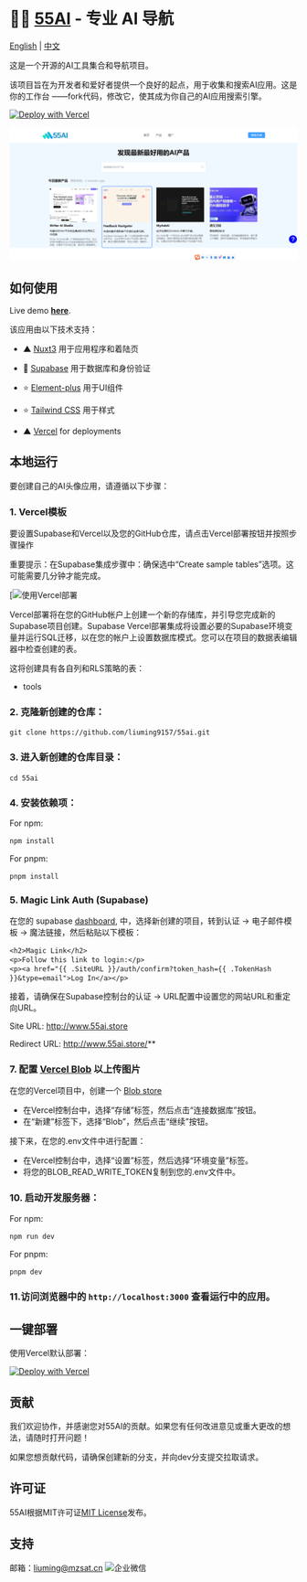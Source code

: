 
# 👨‍💼 [55AI](https://www.55ai.store/) - 专业 AI 导航

[English](README.md) | [中文](README.zh.md)

这是一个开源的AI工具集合和导航项目。

该项目旨在为开发者和爱好者提供一个良好的起点，用于收集和搜索AI应用。这是你的工作台 ——fork代码，修改它，使其成为你自己的AI应用搜索引擎。

[![Deploy with Vercel](https://vercel.com/button)](https://vercel.com/new/clone?repository-url=https%3A%2F%2Fgithub.com%2Fliuming9157%2F55ai%2Ftree%2FmainT&envDescription=Set%20up%20environment%20variables%20for%2055AI%20and%20redirect%20URL%20in%20Supabase%20Auth%20dashboard.%20See%20.env.example%20for%20full%20config.&envLink=https%3A%2F%2Fgithub.com%2Fliuming9157%2F55ai%2Fblob%2Fmain%2F.env.example&project-name=55ai-clone&repository-name=55ai-clone&demo-title=AI%2055AI&demo-url=https%3A%2F%2Fwww.55ai.store%2F&demo-image=https%3A%2F%2Fimages.ctfassets.net%2Fe5382hct74si%2F1CEDfTwO5vPEiNMgN2Y1t6%2F245d1e0c11c4d8e734fbe345b9ecdc7c%2Fdemo.png&integration-ids=oac_VqOgBHqhEoFTPzGkPd7L0iH6&external-id=https%3A%2F%2Fgithub.com%2Fliuming9157%2F55ai%2Ftree%2Fmain)

[![55AI Demo](/public/demo.png)](http://www.55ai.store/)

## 如何使用

Live demo **[here](http://www.55ai.store/)**.

该应用由以下技术支持：


- ▲ [Nuxt3](https://nuxt.com/) 用于应用程序和着陆页
- 🔋 [Supabase](https://supabase.com/) 用于数据库和身份验证

- ⭐️ [Element-plus](https://element-plus.org/) 用于UI组件
- ⭐️ [Tailwind CSS](https://tailwindcss.com/) 用于样式
- ▲ [Vercel](https://vercel.com/new/clone?repository-url=https%3A%2F%2Fgithub.com%2Fliuming9157%2F55ai%2Ftree%2FmainT&envDescription=Set%20up%20environment%20variables%20for%2055AI%20and%20redirect%20URL%20in%20Supabase%20Auth%20dashboard.%20See%20.env.example%20for%20full%20config.&envLink=https%3A%2F%2Fgithub.com%2Fliuming9157%2F55ai%2Fblob%2Fmain%2F.env.example&project-name=55ai-clone&repository-name=55ai-clone&demo-title=AI%2055AI&demo-url=https%3A%2F%2Fwww.55ai.store%2F&demo-image=https%3A%2F%2Fimages.ctfassets.net%2Fe5382hct74si%2F1CEDfTwO5vPEiNMgN2Y1t6%2F245d1e0c11c4d8e734fbe345b9ecdc7c%2Fdemo.png&integration-ids=oac_VqOgBHqhEoFTPzGkPd7L0iH6&external-id=https%3A%2F%2Fgithub.com%2Fliuming9157%2F55ai%2Ftree%2Fmain) for deployments



## 本地运行

要创建自己的AI头像应用，请遵循以下步骤：



### 1. Vercel模板

要设置Supabase和Vercel以及您的GitHub仓库，请点击Vercel部署按钮并按照步骤操作  

重要提示：在Supabase集成步骤中：确保选中“Create sample tables”选项。这可能需要几分钟才能完成。


[![使用Vercel部署](https://vercel.com/new/clone?repository-url=https%3A%2F%2Fgithub.com%2Fliuming9157%2F55ai%2Ftree%2FmainT&envDescription=Set%20up%20environment%20variables%20for%2055AI%20and%20redirect%20URL%20in%20Supabase%20Auth%20dashboard.%20See%20.env.example%20for%20full%20config.&envLink=https%3A%2F%2Fgithub.com%2Fliuming9157%2F55ai%2Fblob%2Fmain%2F.env.example&project-name=55ai-clone&repository-name=55ai-clone&demo-title=AI%2055AI&demo-url=https%3A%2F%2Fwww.55ai.store%2F&demo-image=https%3A%2F%2Fimages.ctfassets.net%2Fe5382hct74si%2F1CEDfTwO5vPEiNMgN2Y1t6%2F245d1e0c11c4d8e734fbe345b9ecdc7c%2Fdemo.png&integration-ids=oac_VqOgBHqhEoFTPzGkPd7L0iH6&external-id=https%3A%2F%2Fgithub.com%2Fliuming9157%2F55ai%2Ftree%2Fmain)

Vercel部署将在您的GitHub帐户上创建一个新的存储库，并引导您完成新的Supabase项目创建。Supabase Vercel部署集成将设置必要的Supabase环境变量并运行SQL迁移，以在您的帐户上设置数据库模式。您可以在项目的数据表编辑器中检查创建的表。

这将创建具有各自列和RLS策略的表：

- tools


### 2. 克隆新创建的仓库：

```
git clone https://github.com/liuming9157/55ai.git
```

### 3. 进入新创建的仓库目录：

```
cd 55ai
```

### 4. 安装依赖项：

For npm:

```bash
npm install
```

For pnpm:

```bash
pnpm install
```

### 5. Magic Link Auth (Supabase)

在您的 supabase [dashboard](https://supabase.com/dashboard/), 中，选择新创建的项目，转到认证 -> 电子邮件模板 -> 魔法链接，然后粘贴以下模板：

```
<h2>Magic Link</h2>
<p>Follow this link to login:</p>
<p><a href="{{ .SiteURL }}/auth/confirm?token_hash={{ .TokenHash }}&type=email">Log In</a></p>
```

接着，请确保在Supabase控制台的认证 -> URL配置中设置您的网站URL和重定向URL。

Site URL: http://www.55ai.store

Redirect URL: http://www.55ai.store/**


### 7. 配置 [Vercel Blob](https://vercel.com/docs/storage/vercel-blob/quickstart#client-uploads) 以上传图片

在您的Vercel项目中，创建一个 [Blob store](https://vercel.com/docs/storage/vercel-blob/quickstart#create-a-blob-store)

- 在Vercel控制台中，选择“存储”标签，然后点击“连接数据库”按钮。
- 在“新建”标签下，选择“Blob”，然后点击“继续”按钮。

接下来，在您的.env文件中进行配置：

- 在Vercel控制台中，选择“设置”标签，然后选择“环境变量”标签。
- 将您的BLOB_READ_WRITE_TOKEN复制到您的.env文件中。


### 10. 启动开发服务器：

For npm:

```bash
npm run dev
```

For pnpm:

```bash
pnpm dev
```

### 11.访问浏览器中的 `http://localhost:3000` 查看运行中的应用。  

## 一键部署  

使用Vercel默认部署：

[![Deploy with Vercel](https://vercel.com/button)](https://vercel.com/new/clone?repository-url=https%3A%2F%2Fgithub.com%2Fliuming9157%2F55ai%2Ftree%2FmainT&envDescription=Set%20up%20environment%20variables%20for%2055AI%20and%20redirect%20URL%20in%20Supabase%20Auth%20dashboard.%20See%20.env.example%20for%20full%20config.&envLink=https%3A%2F%2Fgithub.com%2Fliuming9157%2F55ai%2Fblob%2Fmain%2F.env.example&project-name=55ai-clone&repository-name=55ai-clone&demo-title=AI%2055AI&demo-url=https%3A%2F%2Fwww.55ai.store%2F&demo-image=https%3A%2F%2Fimages.ctfassets.net%2Fe5382hct74si%2F1CEDfTwO5vPEiNMgN2Y1t6%2F245d1e0c11c4d8e734fbe345b9ecdc7c%2Fdemo.png&integration-ids=oac_VqOgBHqhEoFTPzGkPd7L0iH6&external-id=https%3A%2F%2Fgithub.com%2Fliuming9157%2F55ai%2Ftree%2Fmain)



## 贡献

我们欢迎协作，并感谢您对55AI的贡献。如果您有任何改进意见或重大更改的想法，请随时打开问题！

如果您想贡献代码，请确保创建新的分支，并向dev分支提交拉取请求。


## 许可证
55AI根据MIT许可证[MIT License](https://choosealicense.com/licenses/mit/)发布。


## 支持  
邮箱：liuming@mzsat.cn
![企业微信](http://alioss-cdn.mzyun.tech/common/qrcode.jpg)
